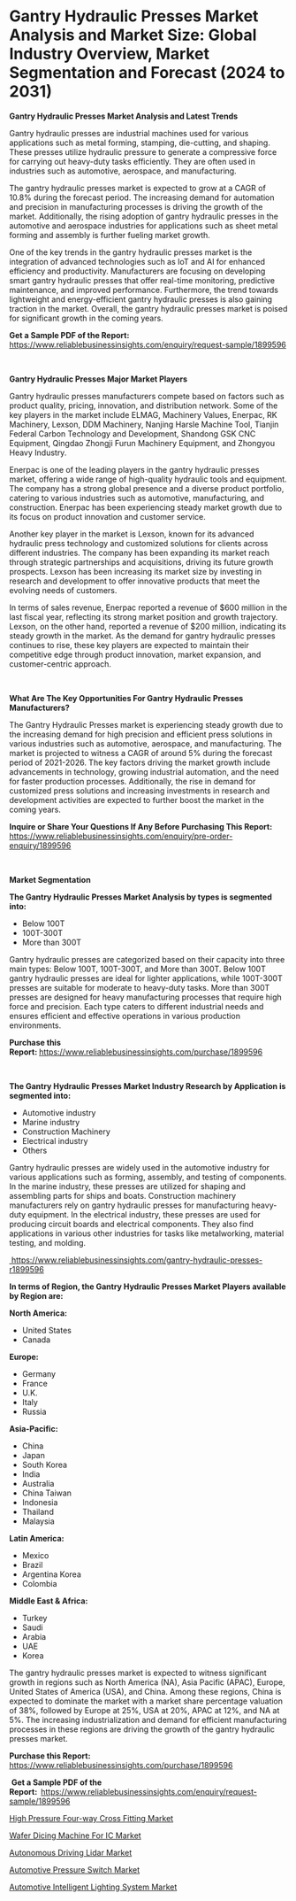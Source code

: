 <p><h1>Gantry Hydraulic Presses Market Analysis and Market Size: Global Industry Overview, Market Segmentation and Forecast (2024 to 2031)</h1></p><p><strong>Gantry Hydraulic Presses Market Analysis and Latest Trends</strong></p>
<p><p>Gantry hydraulic presses are industrial machines used for various applications such as metal forming, stamping, die-cutting, and shaping. These presses utilize hydraulic pressure to generate a compressive force for carrying out heavy-duty tasks efficiently. They are often used in industries such as automotive, aerospace, and manufacturing.</p><p>The gantry hydraulic presses market is expected to grow at a CAGR of 10.8% during the forecast period. The increasing demand for automation and precision in manufacturing processes is driving the growth of the market. Additionally, the rising adoption of gantry hydraulic presses in the automotive and aerospace industries for applications such as sheet metal forming and assembly is further fueling market growth.</p><p>One of the key trends in the gantry hydraulic presses market is the integration of advanced technologies such as IoT and AI for enhanced efficiency and productivity. Manufacturers are focusing on developing smart gantry hydraulic presses that offer real-time monitoring, predictive maintenance, and improved performance. Furthermore, the trend towards lightweight and energy-efficient gantry hydraulic presses is also gaining traction in the market. Overall, the gantry hydraulic presses market is poised for significant growth in the coming years.</p></p>
<p><strong>Get a Sample PDF of the Report:&nbsp;</strong> <a href="https://www.reliablebusinessinsights.com/enquiry/request-sample/1899596">https://www.reliablebusinessinsights.com/enquiry/request-sample/1899596</a></p>
<p>&nbsp;</p>
<p><strong>Gantry Hydraulic Presses Major Market Players</strong></p>
<p><p>Gantry hydraulic presses manufacturers compete based on factors such as product quality, pricing, innovation, and distribution network. Some of the key players in the market include ELMAG, Machinery Values, Enerpac, RK Machinery, Lexson, DDM Machinery, Nanjing Harsle Machine Tool, Tianjin Federal Carbon Technology and Development, Shandong GSK CNC Equipment, Qingdao Zhongji Furun Machinery Equipment, and Zhongyou Heavy Industry.</p><p>Enerpac is one of the leading players in the gantry hydraulic presses market, offering a wide range of high-quality hydraulic tools and equipment. The company has a strong global presence and a diverse product portfolio, catering to various industries such as automotive, manufacturing, and construction. Enerpac has been experiencing steady market growth due to its focus on product innovation and customer service.</p><p>Another key player in the market is Lexson, known for its advanced hydraulic press technology and customized solutions for clients across different industries. The company has been expanding its market reach through strategic partnerships and acquisitions, driving its future growth prospects. Lexson has been increasing its market size by investing in research and development to offer innovative products that meet the evolving needs of customers.</p><p>In terms of sales revenue, Enerpac reported a revenue of $600 million in the last fiscal year, reflecting its strong market position and growth trajectory. Lexson, on the other hand, reported a revenue of $200 million, indicating its steady growth in the market. As the demand for gantry hydraulic presses continues to rise, these key players are expected to maintain their competitive edge through product innovation, market expansion, and customer-centric approach.</p></p>
<p>&nbsp;</p>
<p><strong>What Are The Key Opportunities For Gantry Hydraulic Presses Manufacturers?</strong></p>
<p><p>The Gantry Hydraulic Presses market is experiencing steady growth due to the increasing demand for high precision and efficient press solutions in various industries such as automotive, aerospace, and manufacturing. The market is projected to witness a CAGR of around 5% during the forecast period of 2021-2026. The key factors driving the market growth include advancements in technology, growing industrial automation, and the need for faster production processes. Additionally, the rise in demand for customized press solutions and increasing investments in research and development activities are expected to further boost the market in the coming years.</p></p>
<p><strong>Inquire or Share Your Questions If Any Before Purchasing This Report:</strong> <a href="https://www.reliablebusinessinsights.com/enquiry/pre-order-enquiry/1899596">https://www.reliablebusinessinsights.com/enquiry/pre-order-enquiry/1899596</a></p>
<p>&nbsp;</p>
<p><strong>Market Segmentation</strong></p>
<p><strong>The Gantry Hydraulic Presses Market Analysis by types is segmented into:</strong></p>
<p><ul><li>Below 100T</li><li>100T-300T</li><li>More than 300T</li></ul></p>
<p><p>Gantry hydraulic presses are categorized based on their capacity into three main types: Below 100T, 100T-300T, and More than 300T. Below 100T gantry hydraulic presses are ideal for lighter applications, while 100T-300T presses are suitable for moderate to heavy-duty tasks. More than 300T presses are designed for heavy manufacturing processes that require high force and precision. Each type caters to different industrial needs and ensures efficient and effective operations in various production environments.</p></p>
<p><strong>Purchase this Report:&nbsp;</strong><a href="https://www.reliablebusinessinsights.com/purchase/1899596">https://www.reliablebusinessinsights.com/purchase/1899596</a></p>
<p>&nbsp;</p>
<p><strong>The Gantry Hydraulic Presses Market Industry Research by Application is segmented into:</strong></p>
<p><ul><li>Automotive industry</li><li>Marine industry</li><li>Construction Machinery</li><li>Electrical industry</li><li>Others</li></ul></p>
<p><p>Gantry hydraulic presses are widely used in the automotive industry for various applications such as forming, assembly, and testing of components. In the marine industry, these presses are utilized for shaping and assembling parts for ships and boats. Construction machinery manufacturers rely on gantry hydraulic presses for manufacturing heavy-duty equipment. In the electrical industry, these presses are used for producing circuit boards and electrical components. They also find applications in various other industries for tasks like metalworking, material testing, and molding.</p></p>
<p><a href="https://www.reliablebusinessinsights.com/gantry-hydraulic-presses-r1899596">&nbsp;https://www.reliablebusinessinsights.com/gantry-hydraulic-presses-r1899596</a></p>
<p><strong>In terms of Region, the Gantry Hydraulic Presses Market Players available by Region are:</strong></p>
<p>
    <p> <strong> North America: </strong>
        <ul>
            <li>United States</li>
            <li>Canada</li>
        </ul>
        </p> 
    <p> <strong> Europe: </strong>
        <ul>
            <li>Germany</li>
            <li>France</li>
            <li>U.K.</li>
            <li>Italy</li>
            <li>Russia</li>
        </ul>
        </p> 
    <p> <strong> Asia-Pacific: </strong>
        <ul>
            <li>China</li>
            <li>Japan</li>
            <li>South Korea</li>
            <li>India</li>
            <li>Australia</li>
            <li>China Taiwan</li>
            <li>Indonesia</li>
            <li>Thailand</li>
            <li>Malaysia</li>
        </ul>
        </p> 
    <p> <strong> Latin America: </strong>
        <ul>
            <li>Mexico</li>
            <li>Brazil</li>
            <li>Argentina Korea</li>
            <li>Colombia</li>
        </ul>
        </p> 
    <p> <strong> Middle East & Africa: </strong>
        <ul>
            <li>Turkey</li>
            <li>Saudi</li>
            <li>Arabia</li>
            <li>UAE</li>
            <li>Korea</li>
        </ul>
    </p>
    </p>
<p><p>The gantry hydraulic presses market is expected to witness significant growth in regions such as North America (NA), Asia Pacific (APAC), Europe, United States of America (USA), and China. Among these regions, China is expected to dominate the market with a market share percentage valuation of 38%, followed by Europe at 25%, USA at 20%, APAC at 12%, and NA at 5%. The increasing industrialization and demand for efficient manufacturing processes in these regions are driving the growth of the gantry hydraulic presses market.</p></p>
<p><strong>Purchase this Report: </strong><a href="https://www.reliablebusinessinsights.com/purchase/1899596">https://www.reliablebusinessinsights.com/purchase/1899596</a></p>
<p>&nbsp;<strong>Get a Sample PDF of the Report:&nbsp;&nbsp;</strong><a href="https://www.reliablebusinessinsights.com/enquiry/request-sample/1899596">https://www.reliablebusinessinsights.com/enquiry/request-sample/1899596</a></p>
<p><strong></strong></p>
<p><p><a href="https://github.com/drzsklfn31/Market-Research-Report-List-1/blob/main/high-pressure-four-way-cross-fitting-market.md">High Pressure Four-way Cross Fitting Market</a></p><p><a href="https://github.com/lairestrong/Market-Research-Report-List-1/blob/main/wafer-dicing-machine-for-ic-market.md">Wafer Dicing Machine For IC Market</a></p><p><a href="https://www.linkedin.com/pulse/autonomous-driving-lidar-market-size-growing-cagr-138-report-rprae?trackingId=oeFkpMayQfSfjWKbezcHXw%3D%3D">Autonomous Driving Lidar Market</a></p><p><a href="https://www.linkedin.com/pulse/automotive-pressure-switch-market-size-segmentation-trends-wok4e?trackingId=hV%2BvI%2FV%2BSXCugQU0tRsxUA%3D%3D">Automotive Pressure Switch Market</a></p><p><a href="https://www.linkedin.com/pulse/insights-automotive-intelligent-lighting-system-market-share-c0afe?trackingId=aTGTQ6XCRumAcUR4GdCFIw%3D%3D">Automotive Intelligent Lighting System Market</a></p></p>